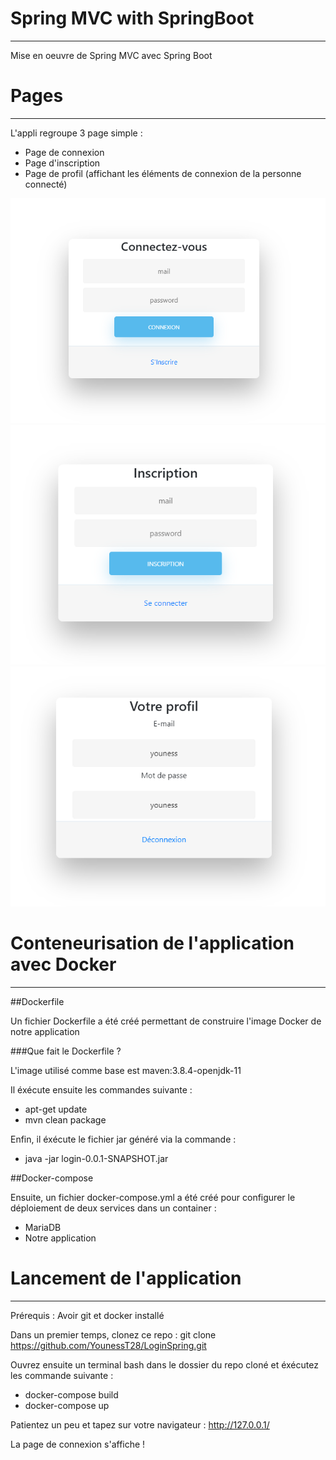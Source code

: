 # Spring MVC with SpringBoot
_____________________________________
Mise en oeuvre de Spring MVC avec Spring Boot

# Pages
_________________________________

L'appli regroupe 3 page simple :
- Page de connexion
- Page d'inscription
- Page de profil (affichant les éléments de connexion de la personne connecté)

![img](images/connexion.png)
![img](images/inscription.png)
![img](images/profil.png)

# Conteneurisation de l'application avec Docker
_________________________________

##Dockerfile

Un fichier Dockerfile a été créé permettant de construire l'image Docker de notre application

###Que fait le Dockerfile ? 

L'image utilisé comme base est maven:3.8.4-openjdk-11

Il éxécute ensuite les commandes suivante : 
- apt-get update
- mvn clean package

Enfin, il éxécute le fichier jar généré via la commande : 
- java -jar login-0.0.1-SNAPSHOT.jar

##Docker-compose

Ensuite, un fichier docker-compose.yml a été créé pour configurer le déploiement de deux services dans un container : 
- MariaDB
- Notre application

# Lancement de l'application
_________________________________

Prérequis : Avoir git et docker installé 

Dans un premier temps, clonez ce repo : git clone https://github.com/YounessT28/LoginSpring.git

Ouvrez ensuite un terminal bash dans le dossier du repo cloné et éxécutez les commande suivante : 
- docker-compose build
- docker-compose up

Patientez un peu et tapez sur votre navigateur : http://127.0.0.1/

La page de connexion s'affiche !

